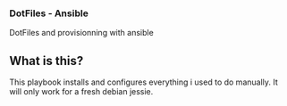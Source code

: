 ### DotFiles - Ansible

DotFiles and provisionning with ansible

## What is this?

This playbook installs and configures everything i used to do manually.
It will only work for a fresh debian jessie.
